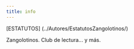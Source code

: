 ```yaml
---
title: info
---
```

[ESTATUTOS] (../Autores/EstatutosZangolotinos/)

Zangolotinos. Club de lectura... y más.
